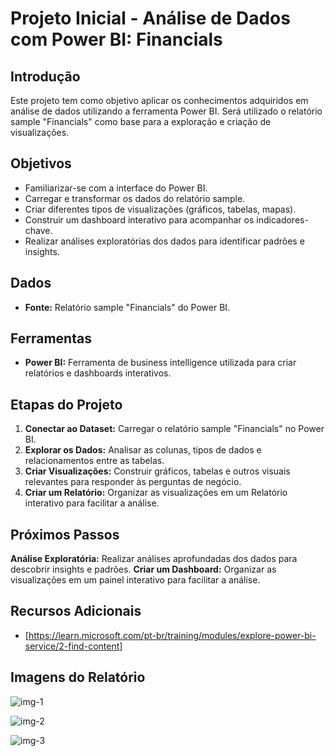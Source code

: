 # Projeto Inicial - Análise de Dados com Power BI: Financials

## Introdução
Este projeto tem como objetivo aplicar os conhecimentos adquiridos em análise de dados utilizando a ferramenta Power BI. Será utilizado o relatório sample "Financials" como base para a exploração e criação de visualizações.

## Objetivos
* Familiarizar-se com a interface do Power BI.
* Carregar e transformar os dados do relatório sample.
* Criar diferentes tipos de visualizações (gráficos, tabelas, mapas).
* Construir um dashboard interativo para acompanhar os indicadores-chave.
* Realizar análises exploratórias dos dados para identificar padrões e insights.

## Dados
* **Fonte:** Relatório sample "Financials" do Power BI.


## Ferramentas
* **Power BI:** Ferramenta de business intelligence utilizada para criar relatórios e dashboards interativos.

## Etapas do Projeto
1. **Conectar ao Dataset:** Carregar o relatório sample "Financials" no Power BI.
2. **Explorar os Dados:** Analisar as colunas, tipos de dados e relacionamentos entre as tabelas.
3. **Criar Visualizações:** Construir gráficos, tabelas e outros visuais relevantes para responder às perguntas de negócio.
4. **Criar um Relatório:** Organizar as visualizações em um Relatório interativo para facilitar a análise.


## Próximos Passos
 **Análise Exploratória:** Realizar análises aprofundadas dos dados para descobrir insights e padrões.
 **Criar um Dashboard:** Organizar as visualizações em um painel interativo para facilitar a análise.


## Recursos Adicionais
* [https://learn.microsoft.com/pt-br/training/modules/explore-power-bi-service/2-find-content]

## Imagens do Relatório

  ![img-1](https://github.com/user-attachments/assets/7167f37b-f476-416e-9e66-c2e684538958)


  ![img-2](https://github.com/user-attachments/assets/73631069-9377-4731-a96e-e6db0d83ab8b)


  ![img-3](https://github.com/user-attachments/assets/ba06370b-dee1-4081-8c68-609f395ea216)
